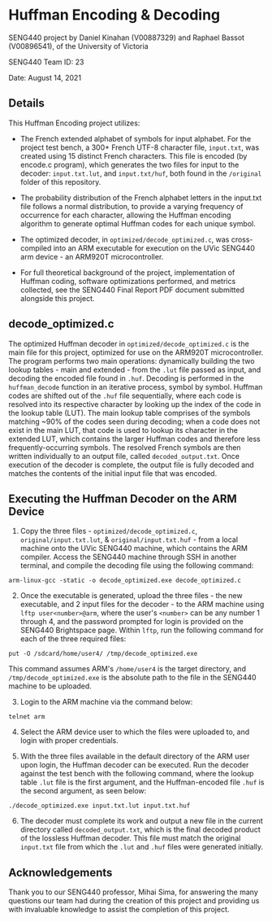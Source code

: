 # Huffman Encoding & Decoding
SENG440 project by Daniel Kinahan (V00887329) and Raphael Bassot (V00896541), of the University of Victoria

SENG440 Team ID: 23

Date: August 14, 2021

## Details
This Huffman Encoding project utilizes:

- The French extended alphabet of symbols for input alphabet. For the project test bench, a 300+ French UTF-8 character file, `input.txt`, was created using 15 distinct French characters. This file is encoded (by encode.c program), which generates the two files for input to the decoder: `input.txt.lut`, and `input.txt/huf`, both found in the `/original` folder of this repository.

- The probability distribution of the French alphabet letters in the input.txt file follows a normal distribution, to provide a varying frequency of occurrence for each character, allowing the Huffman encoding algorithm to generate optimal Huffman codes for each unique symbol.

- The optimized decoder, in `optimized/decode_optimized.c`, was cross-compiled into an ARM executable for execution on the UVic SENG440 arm device - an ARM920T microcontroller.

- For full theoretical background of the project, implementation of Huffman coding, software optimizations performed, and metrics collected, see the SENG440 Final Report PDF document submitted alongside this project.


## decode_optimized.c
The optimized Huffman decoder in `optimized/decode_optimized.c` is the main file for this project, optimized for use on the ARM920T microcontroller. The program performs two main operations: dynamically building the two lookup tables - main and extended - from the `.lut` file passed as input, and decoding the encoded file found in `.huf`. Decoding is performed in the `huffman_decode` function in an iterative process, symbol by symbol. Huffman codes are shifted out of the `.huf` file sequentially, where each code is resolved into its respective character by looking up the index of the code in the lookup table (LUT). The main lookup table comprises of the symbols matching ~90% of the codes seen during decoding; when a code does not exist in the main LUT, that code is used to lookup its character in the extended LUT, which contains the larger Huffman codes and therefore less frequently-occurring symbols. The resolved French symbols are then written individually to an output file, called `decoded_output.txt`. Once execution of the decoder is complete, the output file is fully decoded and matches the contents of the initial input file that was encoded.


## Executing the Huffman Decoder on the ARM Device
1. Copy the three files - `optimized/decode_optimized.c`, `original/input.txt.lut`, & `original/input.txt.huf` - from a local machine onto the UVic SENG440 machine, which contains the ARM compiler. Access the SENG440 machine through SSH in another terminal, and compile the decoding file using the following command:
```
arm-linux-gcc -static -o decode_optimized.exe decode_optimized.c
```

2. Once the executable is generated, upload the three files - the new executable, and 2 input files for the decoder - to the ARM machine using `lftp user<number>@arm`, where the user's `<number>` can be any number 1 through 4, and the password prompted for login is provided on the SENG440 Brightspace page. Within `lftp`, run the following command for each of the three required files:
```
put -O /sdcard/home/user4/ /tmp/decode_optimized.exe
```
This command assumes ARM's `/home/user4` is the target directory, and `/tmp/decode_optimized.exe` is the absolute path to the file in the SENG440 machine to be uploaded.

3. Login to the ARM machine via the command below:
```
telnet arm
```

4. Select the ARM device user to which the files were uploaded to, and login with proper credentials.

5. With the three files available in the default directory of the ARM user upon login, the Huffman decoder can be executed. Run the decoder against the test bench with the following command, where the lookup table `.lut` file is the first argument, and the Huffman-encoded file `.huf` is the second argument, as seen below:
```
./decode_optimized.exe input.txt.lut input.txt.huf
```

6. The decoder must complete its work and output a new file in the current directory called `decoded_output.txt`, which is the final decoded product of the lossless Huffman decoder. This file must match the original `input.txt` file from which the `.lut` and `.huf` files were generated initially.


## Acknowledgements
Thank you to our SENG440 professor, Mihai Sima, for answering the many questions our team had during the creation of this project and providing us with invaluable knowledge to assist the completion of this project.
